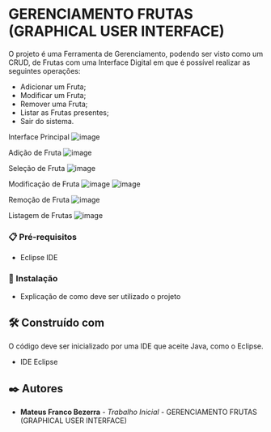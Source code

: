 # GERENCIAMENTO FRUTAS (GRAPHICAL USER INTERFACE)

O projeto é uma Ferramenta de Gerenciamento, podendo ser visto como um CRUD, de Frutas com uma Interface Digital em que é possível realizar as seguintes operações:

- Adicionar um Fruta;
- Modificar um Fruta;
- Remover uma Fruta;
- Listar as Frutas presentes;
- Sair do sistema.

Interface Principal
![image](https://github.com/user-attachments/assets/a7e7a28a-8a2d-4b82-80ee-8a38f77c7aaf)

Adição de Fruta
![image](https://github.com/user-attachments/assets/78312550-55d0-42a4-b67d-1119b38f241d)

Seleção de Fruta
![image](https://github.com/user-attachments/assets/2862ac46-9b8c-484d-9b10-4b6a7f9b0c10)

Modificação de Fruta
![image](https://github.com/user-attachments/assets/a5f20495-7291-47b4-8add-5136939070da)
![image](https://github.com/user-attachments/assets/5d98e6e8-c481-4f20-9ccd-90ae48e44538)

Remoção de Fruta
![image](https://github.com/user-attachments/assets/b71a1db8-6a4e-4173-a121-7dbcc8afd226)

Listagem de Frutas
![image](https://github.com/user-attachments/assets/df978d56-bee4-477b-9941-b8bc95a4c996)

### 📋 Pré-requisitos

- Eclipse IDE
  
### 🔧 Instalação

* Explicação de como deve ser utilizado o projeto

## 🛠️ Construído com

O código deve ser inicializado por uma IDE que aceite Java, como o Eclipse.

* IDE Eclipse

## ✒️ Autores

* **Mateus Franco Bezerra** - *Trabalho Inicial* - GERENCIAMENTO FRUTAS (GRAPHICAL USER INTERFACE)
